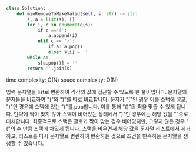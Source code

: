 ```python
class Solution:
    def minRemoveToMakeValid(self, s: str) -> str:
        s, a = list(s), []
        for i, c in enumerate(s):
            if c =='(':
                a.append(i)
            elif c == ')':
                if a: a.pop()
                else: s[i] = ''
        while a:
            s[a.pop()] = ''
        return ''.join(s)
```

time complexity: O(N)
space complexity: O(N)

입력 문자열을 list로 변환하여 각각의 값에 접근할 수 있도록 한 풀이입니다.
문자열의 문자들을 비교하여 "("와 ")"를 따로 비교합니다.
문자가 "("인 경우 이를 스택에 넣고, ")"인 경우에 스택에 있는 "("를 pop합니다. 이를 통해 "()"의 짝을 맞출 수 있게 됩니다.
만약에 짝이 맞지 않아 스택이 비어있는 상태에서 ")"인 경우에는 해당 값을 ""으로 대체합니다.
최종적으로 스택은 괄호가 짝이 맞는 경우 비어있지만, 그렇지 않은 경우 "("의 수 만큼 스택에 차있게 됩니다.
스택을 비우면서 해당 값을 문자열 리스트에서 제거하고, 리스트를 다시 문자열로 변환하여 반환하는 것으로 조건을 만족하는 문자열을 생성할 수 있습니다.
